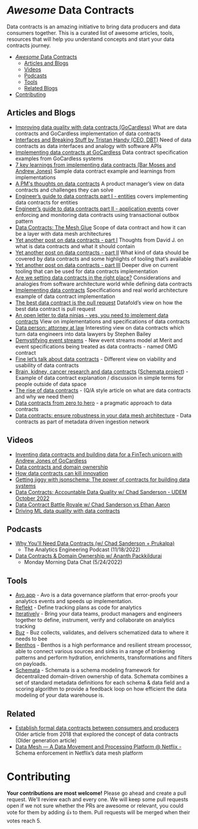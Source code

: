 # *Awesome* Data Contracts

Data contracts is an amazing initiative to bring data producers and data consumers together. This is a curated list of awesome articles, tools, resources that will help you understand concepts and start your data contracts journey.

- [*Awesome* Data Contracts](#awesome-data-contracts)
  - [Articles and Blogs](#articles-and-blogs)
  - [Videos](#videos)
  - [Podcasts](#podcasts)
  - [Tools](#tools)
  - [Related Blogs](#related)
- [Contributing](#contributing)

## Articles and Blogs

- [Improving data quality with data contracts (GoCardless)](https://medium.com/gocardless-tech/improving-data-quality-with-data-contracts-238041e35698) What are data contracts and GoCardless implementation of data contracts
- [Interfaces and Breaking Stuff by Tristan Handy (CEO, DBT)](https://roundup.getdbt.com/p/interfaces-and-breaking-stuff) Need of data contracts as data interfaces and analogy with software APIs
- [Implementing data contracts at GoCardless](https://medium.com/gocardless-tech/implementing-data-contracts-at-gocardless-3b5c49074d13) Data contract specification examples from GoCardless systems
- [7 key learnings from implementing data contracts (Bar Moses and Andrew Jones)](https://barrmoses.medium.com/implementing-data-contracts-7-key-learnings-d214a5947d5e) Sample data contract example and learnings from implementations
- [A PM's thoughts on data contracts](https://pmdata.substack.com/p/a-pms-thoughts-on-data-contracts) A product manager’s view on data contracts and challenges they can solve
- [Engineer’s guide to data contracts part I - entities](https://dataproducts.substack.com/p/an-engineers-guide-to-data-contracts?utm_source=substack&utm_campaign=post_embed&utm_medium=web) covers implementing data contracts for entities
- [Engineer’s guide to data contracts part II - application events](https://dataproducts.substack.com/p/an-engineers-guide-to-data-contracts-6df?utm_source=profile&utm_medium=reader2) cover enforcing and monitoring data contracts using transactional outbox pattern
- [Data Contracts: The Mesh Glue](https://towardsdatascience.com/data-contracts-the-mesh-glue-c1b533e2a664) Scope of data contract and how it can be a layer with data mesh architectures
- [Yet another post on data contracts - part I](https://davidsj.substack.com/p/yet-another-post-on-data-contracts) Thoughts from David J. on what is data contracts and what it should contain
- [Yet another post on data contracts - part II](https://davidsj.substack.com/p/yet-another-post-on-data-contracts-9f0) What kind of data should be covered by data contracts and some highlights of tooling that’s available
- [Yet another post on data contracts - part III](https://davidsj.substack.com/p/yet-another-post-on-data-contracts-dad) Deeper dive on current tooling that can be used for data contracts implementation
- [Are we setting data contracts in the right place?](https://petrjanda.substack.com/p/the-art-of-drawing-lines?ref=Data+News-newsletter)  Considerations and analogies from software architecture world while defining data contracts
- [Implementing data contracts](https://medium.com/@danthelion/implementing-data-contracts-82800b9186b) Specifications and real world architecture example of data contract implementation
- [The best data contract is the pull request](https://www.datafold.com/blog/the-best-data-contract-is-the-pull-request) Datafold’s view on how the best data contract is pull request
- [An open letter to data ninjas - yes, you need to implement data contracts](https://www.dataengineeringweekly.com/p/an-open-letter-to-data-ninjas-yes) View on implementations and specifications of data contracts
- [Data person: attorney at law](https://stkbailey.substack.com/p/data-person-attorney-at-law) Interesting view on data contracts which turn data engineers into data lawyers by Stephen Bailey
- [Demystifying event streams](https://docs.getdbt.com/blog/demystifying-event-streams) - New event streams model at Merit and event specifications being treated as data contracts - named OMG contract
- [Fine let’s talk about data contracts](https://benn.substack.com/p/data-contracts) - Different view on viability and usability of data contracts
- [Brain, kidney, cancer research and data contracts](https://www.dataengineeringweekly.com/p/brain-kidney-cancer-research-and) ([Schemata project](https://github.com/ananthdurai/schemata)) - Example of data contract explanation / discussion in simple terms for people outside of data space
- [The rise of data contracts](https://dataproducts.substack.com/p/the-rise-of-data-contracts) - (Q/A style article on what are data contracts and why we need them) 
- [Data contracts from zero to hero](https://link.medium.com/rC07GQaW2ub) - a pragmatic approach to data contracts
- [Data contracts: ensure robustness in your data mesh architecture](https://link.medium.com/Bo7JOVnW2ub) - Data contracts as part of metadata driven ingestion network

## Videos

- [Inventing data contracts and building data for a FinTech unicorn with Andrew Jones of GoCardless](https://www.youtube.com/watch?v=xv0s_byNmzw)
- [Data contracts and domain ownership](https://www.youtube.com/watch?v=HsfvZ1D5mDU)
- [How data contracts can kill innovation](https://accelerationeconomy.com/data/data-revolution-minute/how-data-contracts-can-kill-innovation/)
- [Getting jiggy with jsonschema: The power of contracts for building data systems](https://www.youtube.com/watch?v=s6iy0hqjcLk)
- [Data Contracts: Accountable Data Quality w/ Chad Sanderson - UDEM October 2022](https://www.youtube.com/watch?v=2U4g4YaQDTc)
- [Data Contract Battle Royale w/ Chad Sanderson vs Ethan Aaron](https://www.youtube.com/watch?v=4BEpYAp3Qu4)
- [Driving ML data quality with data contracts](https://home.mlops.community/home/videos/driving-ml-data-quality-with-data-contracts)

## Podcasts

- [Why You'll Need Data Contracts (w/ Chad Sanderson + Prukalpa)](https://open.spotify.com/episode/65Hs5C3yAJI138ZAGPdHhd)
  - The Analytics Engineering Podcast (11/18/2022)
- [Data Contracts & Domain Ownership w/ Ananth Packkildurai](https://open.spotify.com/episode/3agnuRLuIDDsJCdvRmPzp4?si=wXaz3bf_Qqq34fe5prQORw)
  - Monday Morning Data Chat (5/24/2022)

## Tools

- [Avo.app](http://Avo.app) - Avo is a data governance platform that error-proofs your analytics events and speeds up implementation.
- [Reflekt](https://github.com/GClunies/Reflekt) - Define tracking plans as code for analytics
- [Iteratively](https://iterative.ly/) - Bring your data teams, product managers and engineers together to define, instrument, verify and collaborate on analytics tracking
- [Buz](https://buz.dev/) - Buz collects, validates, and delivers schematized data to where it needs to bee
- [Benthos](https://github.com/benthosdev/benthos) - Benthos is a high performance and resilient stream processor, able to connect various sources and sinks in a range of brokering patterns and perform hydration, enrichments, transformations and filters on payloads.
- [Schemata](https://github.com/ananthdurai/schemata) - Schemata is a schema modeling framework for decentralized domain-driven ownership of data. Schemata combines a set of standard metadata definitions for each schema & data field and a scoring algorithm to provide a feedback loop on how efficient the data modeling of your data warehouse is.

## Related

- [Establish formal data contracts between consumers and producers](https://blogs.perficient.com/2018/08/02/establishing-formal-data-contracts-between-data-owners-data-consumers/) Older article from 2018 that explored the concept of data contracts (Older generation article)
- [Data Mesh — A Data Movement and Processing Platform @ Netflix -](https://netflixtechblog.com/data-mesh-a-data-movement-and-processing-platform-netflix-1288bcab2873) Schema enforcement in Netflix’s data mesh platform

# Contributing

**Your contributions are most welcome!** Please go ahead and create a pull request. We'll review each and every one. We will keep some pull requests open if we not sure whether the PRs are awesome or relevant, you could vote for them by adding 👍 to them. Pull requests will be merged when their votes reach 5.
